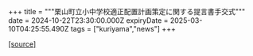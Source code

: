+++
title = """栗山町立小中学校適正配置計画策定に関する提言書手交式"""
date = 2024-10-22T23:30:00.000Z
expiryDate = 2025-03-10T04:25:55.490Z
tags = ["kuriyama","news"]
+++


[[source]](https://www.town.kuriyama.hokkaido.jp/site/mirai/29034.html)
